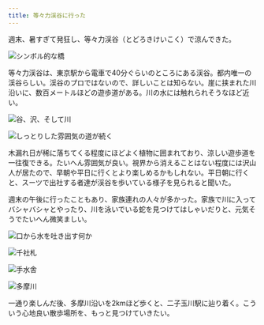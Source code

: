 ```yaml
---
title: 等々力渓谷に行った
---
```

週末、暑すぎて発狂し、等々力渓谷（とどろきけいこく）で涼んできた。

![](https://lh3.googleusercontent.com/Z7Xb01B25vmJopu1WxRg00rvUVu2QBAlrkYkURnxIzqbtPIy9Yl2bzNSBrQYJVwajObW7wnmXMRRSIKbI6DCbeAYzjOAJ3KQcnVOr0YUUb3ZbVkklUCdB9z18uTKOao0rnIIYA8I8T_VE7euH_jWgk8 "シンボル的な橋")

等々力渓谷は、東京駅から電車で40分ぐらいのところにある渓谷。都内唯一の渓谷らしい。渓谷のプロではないので、詳しいことは知らない。崖に挟まれた川沿いに、数百メートルほどの遊歩道がある。川の水には触れられそうなほど近い。

![](https://lh3.googleusercontent.com/_4k49tFA3BAzfVSiH1AOV6Neyh1xboNZ_l5xMadxcg_iXf9nYrl7ks3VlWpcjhs7WYdSy_If7HpcOEQqRyUxebELAFAhCe-gy06hQbCNiiVi97a-r-P_lo1S_7LgzXu8yfNY5DCOBYNq9MNDlo3BQ08 "谷、沢、そして川")

![](https://lh3.googleusercontent.com/_5YDsDrahCNzhPkKfY3nsT9kCsk7l5QmL-6Pm7IkcITJ3b4HQwng4HMnFxQq-PUMIAlL1WEh6vEctS5ynUfRPV587vh8V0N_VuzLgfdcUEdvYXiDw_BmR05BWzdWV0Uh2GmaUYr3DomHQ_Y_39JJi8g "しっとりした雰囲気の道が続く")

木漏れ日が稀に落ちてくる程度にほどよく植物に囲まれており、涼しい遊歩道を一往復できる。たいへん雰囲気が良い。視界から消えることはない程度には沢山人が居たので、早朝や平日に行くとより楽しめるかもしれない。平日朝に行くと、スーツで出社する者達が渓谷を歩いている様子を見られると聞いた。

週末の午後に行ったこともあり、家族連れの人々が多かった。家族で川に入ってバシャバシャとやったり、川を泳いでいる蛇を見つけてはしゃいだりと、元気そうでたいへん微笑ましい。

![](https://lh5.googleusercontent.com/-xThQnJ8ZDMfaMuh3V0V5hTE83FFCT0TUWVbnbvCGbzkjxUcTh2Nn45EYQrasXQt2OdAuAbTfmT1bCvi-h8HPtsd5IUqqV5pDUUrsK4gKJvHEX5N_SZivwq-EHqDgMTdViAznv8cD5ncjV2HnBXTQws "口から水を吐き出す何か")

![](https://lh5.googleusercontent.com/RAsCY1oykJ7uLts1t4_FMajlIM4tQWrKJhy2AxaPDr2s0LYFTzmX3lCNO0ogoZWS2OvEl5G0PWvg4htT5WzxG6ny9U8LRWjZa8gaYxucpaxIxLDMe-v1JI7Kn-bshyTVYWcZY8gXpvOXMKIlk7MgS1Y "千社札")

![](https://lh3.googleusercontent.com/RaNqHmgpGmkbtSGXUjANOyKXyEWkRKUsOMcW6baCX_xsMODWS4ROMKi4iFcwxGHDTV3VWEE4q6c0988Wk-hLhWgTUB2pQXjF7CI4vxpnUj2Q1IPerwqSQZQGd0nZejHaKSSOrlRnn5FTjjjg5MSfLCo "手水舎")

![](https://lh5.googleusercontent.com/XHtBqdnnUJCbmmREfOcdfqS3tO9qsISde64XCVfjqKk21GHczg85dLCidnGCyd4Bj57I1cj_9EcSqrOsJh8BRf1ICYQDi7zHHWnAtjfMRAVUexp5SgHJYjogWe7r94No3dun6vkCG-MVK0R7ZnMATuc "多摩川")

一通り楽しんだ後、多摩川沿いを2kmほど歩くと、二子玉川駅に辿り着く。こういう心地良い散歩場所を、もっと見つけていきたい。

